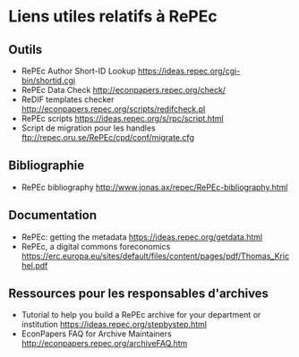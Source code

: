 Liens utiles relatifs à RePEc
=======

Outils 
------
- RePEc Author Short-ID Lookup https://ideas.repec.org/cgi-bin/shortid.cgi
- RePEc Data Check http://econpapers.repec.org/check/
- ReDIF templates checker http://econpapers.repec.org/scripts/redifcheck.pl 
- RePEc scripts https://ideas.repec.org/s/rpc/script.html
- Script de migration pour les handles ftp://repec.oru.se/RePEc/cpd/conf/migrate.cfg


Bibliographie
------
- RePEc bibliography http://www.jonas.ax/repec/RePEc-bibliography.html


Documentation
------
- RePEc: getting the metadata https://ideas.repec.org/getdata.html
- RePEc, a digital commons foreconomics https://erc.europa.eu/sites/default/files/content/pages/pdf/Thomas_Krichel.pdf


Ressources pour les responsables d'archives
------
- Tutorial to help you build a RePEc archive for your department or institution https://ideas.repec.org/stepbystep.html
- EconPapers FAQ for Archive Maintainers http://econpapers.repec.org/archiveFAQ.htm
